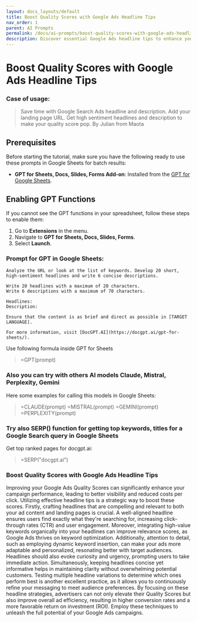 ```yaml
---
layout: docs_layouts/default
title: Boost Quality Scores with Google Ads Headline Tips 
nav_order: 1
parent: AI Prompts
permalink: /docs/ai-prompts/boost-quality-scores-with-google-ads-headline-tips-
description: Discover essential Google Ads headline tips to enhance your ad quality scores. Master the art of crafting compelling headlines that increase click-through rates and elevate your campaign performance. Unlock the secrets to better engagement and higher ROI today!
---
```


# Boost Quality Scores with Google Ads Headline Tips 

### Case of usage:
> Save time with Google Search Ads headline and description. Add your landing page URL. Get high sentiment headlines and description to make your quality score pop. By Julian from Maota

## Prerequisites

Before starting the tutorial, make sure you have the following ready to use these prompts in Google Sheets for batch results:

- **GPT for Sheets, Docs, Slides, Forms Add-on**: Installed from the [GPT for Google Sheets](https://workspace.google.com/u/0/marketplace/app/gpt_for_sheets_docs_forms_slides/466607203252).

## Enabling GPT Functions

If you cannot see the GPT functions in your spreadsheet, follow these steps to enable them:

1. Go to **Extensions** in the menu.
2. Navigate to **GPT for Sheets, Docs, Slides, Forms**.
3. Select **Launch**.


### Prompt for GPT in Google Sheets:
```shell
Analyze the URL or look at the list of keywords. Develop 20 short, high-sentiment headlines and write 6 concise descriptions. 

Write 20 headlines with a maximum of 20 characters.  
Write 6 descriptions with a maximum of 70 characters.

Headlines:  
Description:

Ensure that the content is as brief and direct as possible in [TARGET LANGUAGE]. 

For more information, visit [DocGPT.AI](https://docgpt.ai/gpt-for-sheets/).
```

Use following formula inside GPT for Sheets
> =GPT(prompt)

### Also you can try with others AI models Claude, Mistral, Perplexity, Gemini
Here some examples for calling this models in Google Sheets:

> =CLAUDE(prompt)
> =MISTRAL(prompt)
> =GEMINI(prompt)
> =PERPLEXITY(prompt)


### Try also SERP() function for getting top keywords, titles for a Google Search query in Google Sheets

Get top ranked pages for docgpt.ai:

> =SERP("docgpt.ai")



### Boost Quality Scores with Google Ads Headline Tips

Improving your Google Ads Quality Scores can significantly enhance your campaign performance, leading to better visibility and reduced costs per click. Utilizing effective headline tips is a strategic way to boost these scores. Firstly, crafting headlines that are compelling and relevant to both your ad content and landing pages is crucial. A well-aligned headline ensures users find exactly what they're searching for, increasing click-through rates (CTR) and user engagement. Moreover, integrating high-value keywords organically into your headlines can improve relevance scores, as Google Ads thrives on keyword optimization. Additionally, attention to detail, such as employing dynamic keyword insertion, can make your ads more adaptable and personalized, resonating better with target audiences. Headlines should also evoke curiosity and urgency, prompting users to take immediate action. Simultaneously, keeping headlines concise yet informative helps in maintaining clarity without overwhelming potential customers. Testing multiple headline variations to determine which ones perform best is another excellent practice, as it allows you to continuously refine your messaging to meet audience preferences. By focusing on these headline strategies, advertisers can not only elevate their Quality Scores but also improve overall ad efficiency, resulting in higher conversion rates and a more favorable return on investment (ROI). Employ these techniques to unleash the full potential of your Google Ads campaigns.
